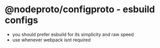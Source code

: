 # @nodeproto/configproto - esbuild configs

- you should prefer esbuild for its simplicity and raw speed
- use whenever webpack isnt required
